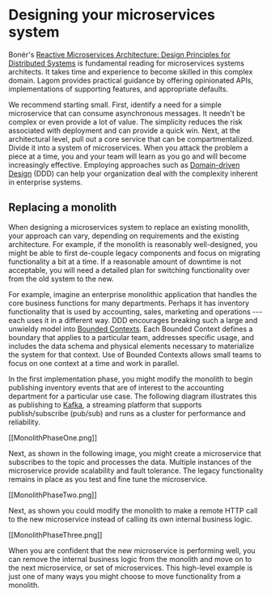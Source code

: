 # Designing your microservices system

Bonér's [Reactive Microservices Architecture: Design Principles for Distributed Systems](http://www.oreilly.com/programming/free/reactive-microservices-architecture.html) is fundamental reading for microservices systems architects. It takes time and experience to become skilled in this complex domain. Lagom provides practical guidance by offering opinionated APIs, implementations of supporting features, and appropriate defaults. 

We recommend starting small. First, identify a need for a simple microservice that can consume asynchronous messages. It needn't be complex or even provide a lot of value. The simplicity reduces the risk associated with deployment and can provide a quick win. Next, at the architectural level, pull out a core service that can be compartmentalized. Divide it into a system of microservices. When you attack the problem a piece at a time, you and your team will learn as you go and will become increasingly effective. Employing approaches such as [Domain-driven Design](https://en.wikipedia.org/wiki/Domain-driven_design) (DDD) can help your organization deal with the complexity inherent in enterprise systems.

## Replacing a monolith

When designing a microservices system to replace an existing monolith, your approach can vary, depending on requirements and the existing architecture. For example, if the monolith is reasonably well-designed, you might be able to first de-couple legacy components and focus on migrating functionality a bit at a time. If a reasonable amount of downtime is not acceptable, you will need a detailed plan for switching functionality over from the old system to the new.

For example, imagine an enterprise monolithic application that handles the core business functions for many departments. Perhaps it has inventory functionality that is used by accounting, sales, marketing and operations --- each uses it in a different way. DDD encourages breaking such a large and unwieldy model into  [Bounded Contexts](https://martinfowler.com/bliki/BoundedContext.html). Each Bounded Context defines a boundary that applies to a particular team, addresses specific usage, and includes the data schema and physical elements necessary to materialize the system for that context. Use of Bounded Contexts allows small teams to focus on one context at a time and work in parallel. 

In the first implementation phase, you might modify the monolith to begin publishing inventory events that are of interest to the accounting department for a particular use case. The following diagram illustrates this as publishing to [Kafka](https://kafka.apache.org/intro), a streaming platform that supports publish/subscribe (pub/sub) and runs as a cluster for performance and reliability. 

[[MonolithPhaseOne.png]]

Next, as shown in the following image, you might create a microservice that subscribes to the topic and processes the data. Multiple instances of the microservice provide scalability and fault tolerance. The legacy functionality remains in place as you test and fine tune the microservice.

[[MonolithPhaseTwo.png]]

Next, as shown you could modify the monolith to make a remote HTTP call to the new microservice instead of calling its own internal business logic.

[[MonolithPhaseThree.png]]

When you are confident that the new microservice is performing well, you can remove the internal business logic from the monolith and move on to the next microservice, or set of microservices. This high-level example is just one of many ways you might choose to move functionality from a monolith.

<!---The following diagram illustrates a first try at decomposing a monolith. **A** represents a simple piece of functionality that was redesigned as a microservice. With the microservice instances online, code in the monolith that uses that functionality now locates available instances through the Service Gateway and communicates with them using the Kafka message broker. -->
